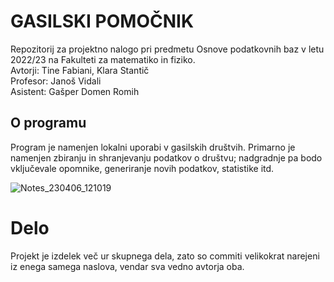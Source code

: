 # GASILSKI POMOČNIK 

Repozitorij za projektno nalogo pri predmetu Osnove podatkovnih baz v letu 2022/23 na Fakulteti za matematiko in fiziko.  
Avtorji: Tine Fabiani, Klara Stantič  
Profesor: Janoš Vidali  
Asistent: Gašper Domen Romih     

## O programu 
Program je namenjen lokalni uporabi v gasilskih društvih. Primarno je namenjen zbiranju in shranjevanju podatkov o društvu; nadgradnje pa bodo vključevale opomnike, generiranje novih podatkov, statistike itd.   
  
![Notes_230406_121019](https://user-images.githubusercontent.com/64649001/230348292-47f2f01b-f76f-4b44-a639-149070353e34.jpg)

# Delo
Projekt je izdelek več ur skupnega dela, zato so commiti velikokrat narejeni iz enega samega naslova, vendar sva vedno avtorja oba.
